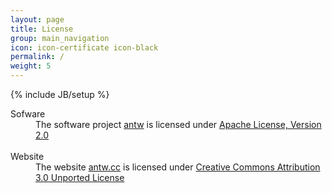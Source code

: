 ```yaml
---
layout: page
title: License
group: main_navigation
icon: icon-certificate icon-black
permalink: /
weight: 5
---
```

{% include JB/setup %}

<dl>
  <dt>Sofware</dt>
  <dd>The software project <a href="https://github.com/mbauhardt/antw">antw</a> is licensed under <a href="http://www.apache.org/licenses/LICENSE-2.0.html">Apache License, Version 2.0</a></dd>
  <br>

  <dt>Website</dt>
  <dd>The website <a href="http://antw.cc">antw.cc</a> is licensed under <a href="http://creativecommons.org/licenses/by/3.0/">Creative Commons Attribution 3.0 Unported License</a></dd>
  <br>

</dl>